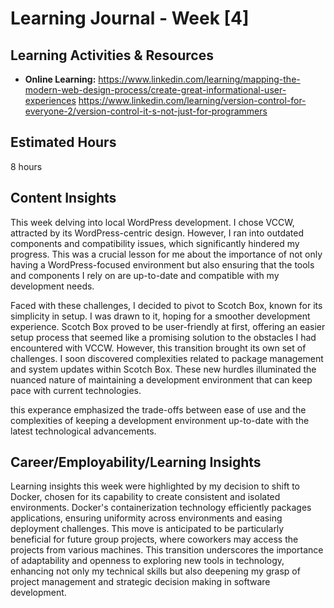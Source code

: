 # Learning Journal - Week [4]

## Learning Activities & Resources

- **Online Learning:**
https://www.linkedin.com/learning/mapping-the-modern-web-design-process/create-great-informational-user-experiences
https://www.linkedin.com/learning/version-control-for-everyone-2/version-control-it-s-not-just-for-programmers

## Estimated Hours

8 hours

## Content Insights


This week delving into local WordPress development. I chose VCCW, attracted by its WordPress-centric design. However, I ran into outdated components and compatibility issues, which significantly hindered my progress. This was a crucial lesson for me about the importance of not only having a WordPress-focused environment but also ensuring that the tools and components I rely on are up-to-date and compatible with my development needs.

Faced with these challenges, I decided to pivot to Scotch Box, known for its simplicity in setup. I was drawn to it, hoping for a smoother development experience. Scotch Box proved to be user-friendly at first, offering an easier setup process that seemed like a promising solution to the obstacles I had encountered with VCCW. However, this transition brought its own set of challenges. I soon discovered complexities related to package management and system updates within Scotch Box. These new hurdles illuminated the nuanced nature of maintaining a development environment that can keep pace with current technologies.

this experance emphasized the trade-offs between ease of use and the complexities of keeping a development environment up-to-date with the latest technological advancements.



## Career/Employability/Learning Insights


Learning insights this week were highlighted by my decision to shift to Docker, chosen for its capability to create consistent and isolated environments. Docker's containerization technology efficiently packages applications, ensuring uniformity across environments and easing deployment challenges. This move is anticipated to be particularly beneficial for future group projects, where coworkers may access the projects from various machines. This transition underscores the importance of adaptability and openness to exploring new tools in technology, enhancing not only my technical skills but also deepening my grasp of project management and strategic decision making in software development.